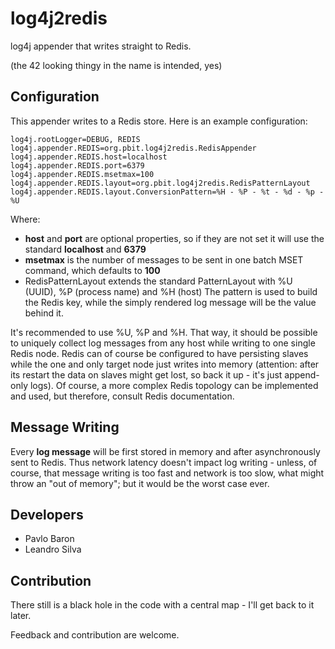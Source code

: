 log4j2redis
===========

log4j appender that writes straight to Redis.

(the 42 looking thingy in the name is intended, yes)

## Configuration

This appender writes to a Redis store. Here is an example configuration:

    log4j.rootLogger=DEBUG, REDIS
    log4j.appender.REDIS=org.pbit.log4j2redis.RedisAppender
    log4j.appender.REDIS.host=localhost
    log4j.appender.REDIS.port=6379
    log4j.appender.REDIS.msetmax=100
    log4j.appender.REDIS.layout=org.pbit.log4j2redis.RedisPatternLayout
    log4j.appender.REDIS.layout.ConversionPattern=%H - %P - %t - %d - %p - %U

Where:

* **host** and **port** are optional properties, so if they are not set it will use the standard **localhost** and **6379**
* **msetmax** is the number of messages to be sent in one batch MSET command, which defaults to **100**
* RedisPatternLayout extends the standard PatternLayout with %U (UUID), %P (process name) and %H (host) The pattern is used
to build the Redis key, while the simply rendered log message will be the value behind it.

It's recommended to use %U, %P and %H. That way, it should be possible to uniquely collect log messages from any host while writing
to one single Redis node. Redis can of course be configured to have persisting slaves while
the one and only target node just writes into memory (attention: after its restart the data on
slaves might get lost, so back it up - it's just append-only logs). Of course, a more complex
Redis topology can be implemented and used, but therefore, consult Redis documentation.

## Message Writing

Every **log message** will be first stored in memory and after asynchronously sent to Redis. Thus
network latency doesn't impact log writing - unless, of course, that message writing is too
fast and network is too slow, what might throw an "out of memory"; but it would be the worst
case ever.

## Developers

* Pavlo Baron
* Leandro Silva

## Contribution

There still is a black hole in the code with a central map - I'll get back to it later.

Feedback and contribution are welcome.
